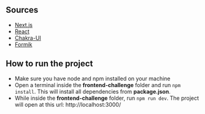 ## Sources

- [Next.js](https://nextjs.org/)
- [React](https://reactjs.org/)
- [Chakra-UI](https://chakra-ui.com/)
- [Formik](https://formik.org/)

## How to run the project

- Make sure you have node and npm installed on your machine
- Open a terminal inside the **frontend-challenge** folder and run `npm install`. This will install all dependencies from **package.json**.
- While inside the **frontend-challenge** folder, run `npm run dev`. The project will open at this url: http://localhost:3000/
